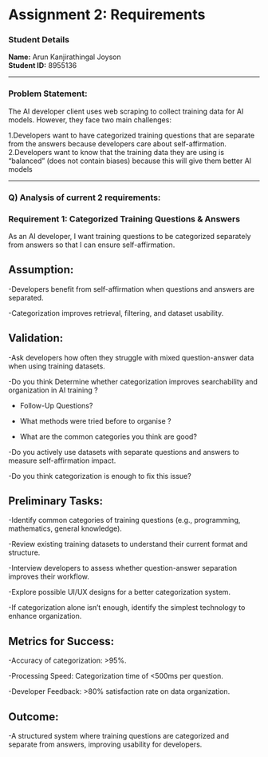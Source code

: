 # Assignment 2: Requirements

### Student Details

**Name:** Arun Kanjirathingal Joyson  
**Student ID:** 8955136

---

### Problem Statement:

The AI developer client uses web scraping to collect training data for AI models. However, they face two main challenges:

1.Developers want to have categorized training questions that are separate from the answers because developers care about self-affirmation.
2.Developers want to know that the training data they are using is “balanced” (does not contain biases) because this will give them better AI models

---
### Q) Analysis of current 2 requirements: 

### Requirement 1: Categorized Training Questions & Answers

As an AI developer, I want training questions to be categorized separately from answers so that I can ensure self-affirmation.

## Assumption:

-Developers benefit from self-affirmation when questions and answers are separated.

-Categorization improves retrieval, filtering, and dataset usability.

## Validation:

-Ask developers how often they struggle with mixed question-answer data when using training datasets.

-Do you think Determine whether categorization improves searchability and organization in AI training ? 

- Follow-Up Questions?
	
- What methods were tried before to organise ?

- What are the common categories you think are good?

-Do you  actively use datasets with separate questions and answers to measure self-affirmation impact.

-Do you think categorization is enough to fix this issue?

## Preliminary Tasks:

-Identify common categories of training questions (e.g., programming, mathematics, general knowledge).

-Review existing training datasets to understand their current format and structure.

-Interview developers to assess whether question-answer separation improves their workflow.

-Explore possible UI/UX designs for a better categorization system.

-If categorization alone isn’t enough, identify the simplest technology to enhance organization.

## Metrics for Success:

-Accuracy of categorization: >95%.

-Processing Speed: Categorization time of <500ms per question.

-Developer Feedback: >80% satisfaction rate on data organization.

## Outcome:

-A structured system where training questions are categorized and separate from answers, improving usability for developers.

